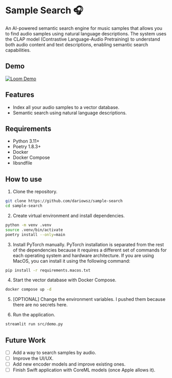 # Sample Search 🎧

An AI-powered semantic search engine for music samples that allows you to find audio samples using natural language descriptions. The system uses the CLAP model (Contrastive Language-Audio Pretraining) to understand both audio content and text descriptions, enabling semantic search capabilities.

## Demo

[![Loom Demo](https://www.loom.com/embed/f41e5a06b34e448899467bd3a7bae744?sid=af18dfbb-d8b6-42ac-ae9e-2359f4acf318)](https://www.loom.com/share/f41e5a06b34e448899467bd3a7bae744?sid=af18dfbb-d8b6-42ac-ae9e-2359f4acf318)

## Features

- Index all your audio samples to a vector database.
- Semantic search using natural language descriptions.

## Requirements

- Python 3.11+
- Poetry 1.8.3+
- Docker
- Docker Compose
- libsndfile

## How to use

1. Clone the repository.
```bash
git clone https://github.com/dariowsz/sample-search
cd sample-search
```

2. Create virtual environment and install dependencies.
```bash
python -m venv .venv
source .venv/bin/activate
poetry install --only=main
```

3. Install PyTorch manually.
PyTorch installation is separated from the rest of the dependencies because it requires a different set of commands for each operating system and hardware architecture. If you are using MacOS, you can install it using the following command:
```bash
pip install -r requirements.macos.txt
```

4. Start the vector database with Docker Compose.
```bash
docker compose up -d
```

5. [OPTIONAL] Change the environment variables. I pushed them because there are no secrets here.


6. Run the application.
```bash
streamlit run src/demo.py
```

## Future Work

- [ ] Add a way to search samples by audio.
- [ ] Improve the UI/UX.
- [ ] Add new encoder models and improve existing ones.
- [ ] Finish Swift application with CoreML models (once Apple allows it).